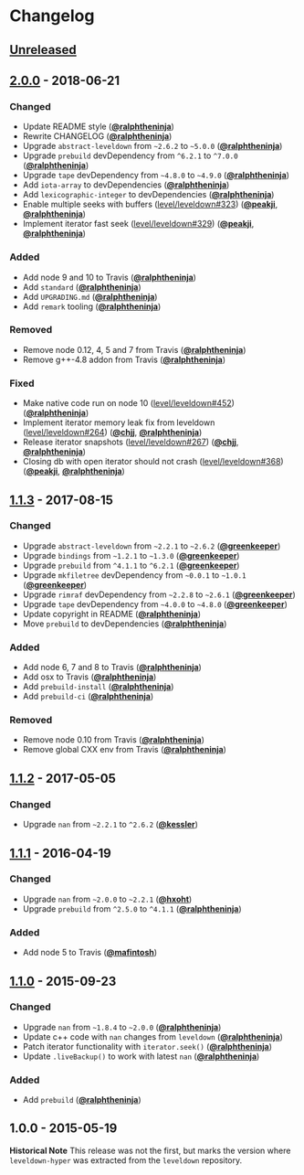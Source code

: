 # Changelog

## [Unreleased][unreleased]

## [2.0.0] - 2018-06-21

### Changed

- Update README style ([**@ralphtheninja**](https://github.com/ralphtheninja))
- Rewrite CHANGELOG ([**@ralphtheninja**](https://github.com/ralphtheninja))
- Upgrade `abstract-leveldown` from `~2.6.2` to `~5.0.0` ([**@ralphtheninja**](https://github.com/ralphtheninja))
- Upgrade `prebuild` devDependency from `^6.2.1` to `^7.0.0` ([**@ralphtheninja**](https://github.com/ralphtheninja))
- Upgrade `tape` devDependency from `~4.8.0` to `~4.9.0` ([**@ralphtheninja**](https://github.com/ralphtheninja))
- Add `iota-array` to devDependencies ([**@ralphtheninja**](https://github.com/ralphtheninja))
- Add `lexicographic-integer` to devDependencies ([**@ralphtheninja**](https://github.com/ralphtheninja))
- Enable multiple seeks with buffers ([level/leveldown#323](https://github.com/level/leveldown/issues/323)) ([**@peakji**](https://github.com/peakji), [**@ralphtheninja**](https://github.com/ralphtheninja))
- Implement iterator fast seek ([level/leveldown#329](https://github.com/level/leveldown/issues/329)) ([**@peakji**](https://github.com/peakji), [**@ralphtheninja**](https://github.com/ralphtheninja))

### Added

- Add node 9 and 10 to Travis ([**@ralphtheninja**](https://github.com/ralphtheninja))
- Add `standard` ([**@ralphtheninja**](https://github.com/ralphtheninja))
- Add `UPGRADING.md` ([**@ralphtheninja**](https://github.com/ralphtheninja))
- Add `remark` tooling ([**@ralphtheninja**](https://github.com/ralphtheninja))

### Removed

- Remove node 0.12, 4, 5 and 7 from Travis ([**@ralphtheninja**](https://github.com/ralphtheninja))
- Remove g++-4.8 addon from Travis ([**@ralphtheninja**](https://github.com/ralphtheninja))

### Fixed

- Make native code run on node 10 ([level/leveldown#452](https://github.com/level/leveldown/issues/452)) ([**@ralphtheninja**](https://github.com/ralphtheninja))
- Implement iterator memory leak fix from leveldown ([level/leveldown#264](https://github.com/level/leveldown/issues/264)) ([**@chjj**](https://github.com/chjj), [**@ralphtheninja**](https://github.com/ralphtheninja))
- Release iterator snapshots ([level/leveldown#267](https://github.com/level/leveldown/issues/267)) ([**@chjj**](https://github.com/chjj), [**@ralphtheninja**](https://github.com/ralphtheninja))
- Closing db with open iterator should not crash ([level/leveldown#368](https://github.com/level/leveldown/issues/368)) ([**@peakji**](https://github.com/peakji), [**@ralphtheninja**](https://github.com/ralphtheninja))

## [1.1.3] - 2017-08-15

### Changed

- Upgrade `abstract-leveldown` from `~2.2.1` to `~2.6.2` ([**@greenkeeper**](https://github.com/greenkeeper))
- Upgrade `bindings` from `~1.2.1` to `~1.3.0` ([**@greenkeeper**](https://github.com/greenkeeper))
- Upgrade `prebuild` from `^4.1.1` to `^6.2.1` ([**@greenkeeper**](https://github.com/greenkeeper))
- Upgrade `mkfiletree` devDependency from `~0.0.1` to `~1.0.1` ([**@greenkeeper**](https://github.com/greenkeeper))
- Upgrade `rimraf` devDependency from `~2.2.8` to `~2.6.1` ([**@greenkeeper**](https://github.com/greenkeeper))
- Upgrade `tape` devDependency from `~4.0.0` to `~4.8.0` ([**@greenkeeper**](https://github.com/greenkeeper))
- Update copyright in README ([**@ralphtheninja**](https://github.com/ralphtheninja))
- Move `prebuild` to devDependencies ([**@ralphtheninja**](https://github.com/ralphtheninja))

### Added

- Add node 6, 7 and 8 to Travis ([**@ralphtheninja**](https://github.com/ralphtheninja))
- Add osx to Travis ([**@ralphtheninja**](https://github.com/ralphtheninja))
- Add `prebuild-install` ([**@ralphtheninja**](https://github.com/ralphtheninja))
- Add `prebuild-ci` ([**@ralphtheninja**](https://github.com/ralphtheninja))

### Removed

- Remove node 0.10 from Travis ([**@ralphtheninja**](https://github.com/ralphtheninja))
- Remove global CXX env from Travis ([**@ralphtheninja**](https://github.com/ralphtheninja))

## [1.1.2] - 2017-05-05

### Changed

- Upgrade `nan` from `~2.2.1` to `^2.6.2` ([**@kessler**](https://github.com/kessler))

## [1.1.1] - 2016-04-19

### Changed

- Upgrade `nan` from `~2.0.0` to `~2.2.1` ([**@hxoht**](https://github.com/hxoht))
- Upgrade `prebuild` from `^2.5.0` to `^4.1.1` ([**@ralphtheninja**](https://github.com/ralphtheninja))

### Added

- Add node 5 to Travis ([**@mafintosh**](https://github.com/mafintosh))

## [1.1.0] - 2015-09-23

### Changed

- Upgrade `nan` from `~1.8.4` to `~2.0.0` ([**@ralphtheninja**](https://github.com/ralphtheninja))
- Update c++ code with `nan` changes from `leveldown` ([**@ralphtheninja**](https://github.com/ralphtheninja))
- Patch iterator functionality with `iterator.seek()` ([**@ralphtheninja**](https://github.com/ralphtheninja))
- Update `.liveBackup()` to work with latest `nan` ([**@ralphtheninja**](https://github.com/ralphtheninja))

### Added

- Add `prebuild` ([**@ralphtheninja**](https://github.com/ralphtheninja))

## 1.0.0 - 2015-05-19

**Historical Note** This release was not the first, but marks the version where `leveldown-hyper` was extracted from the `leveldown` repository.

[unreleased]: https://github.com/level/leveldown-hyper/compare/v2.0.0...HEAD

[2.0.0]: https://github.com/level/leveldown-hyper/compare/v1.1.3...v2.0.0

[1.1.3]: https://github.com/level/leveldown-hyper/compare/v1.1.2...v1.1.3

[1.1.2]: https://github.com/level/leveldown-hyper/compare/v1.1.1...v1.1.2

[1.1.1]: https://github.com/level/leveldown-hyper/compare/v1.1.0...v1.1.1

[1.1.0]: https://github.com/level/leveldown-hyper/compare/v1.0.0...v1.1.0
